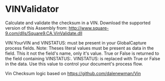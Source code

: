 # VINValidator
Calculate and validate the checksum in a VIN.  Download the supported version of this Assembly from:  http://www.square-9.com/dlls/Square9.CA.VinValidate.dll

VIN:YourVIN and VINSTATUS: must be present in your GlobalCapture process fields.  Note: Theses literal values must be present as data in the field. This it not the field's name, only it's value. True or False is returned to the field containing VINSTATUS:.  VINSTATUS: is replaced with True or False in the data.  Use this value to control your document's process flow.

Vin Checksum logic based on https://github.com/dalenewman/Vin
